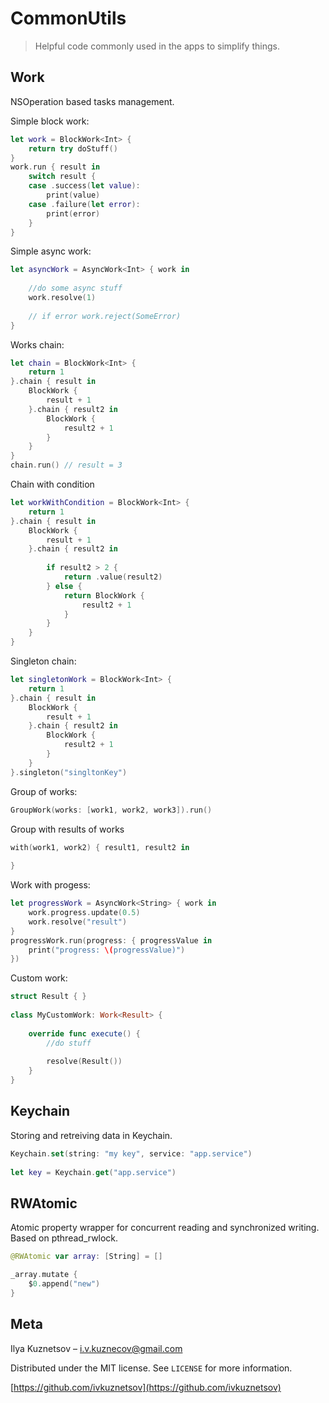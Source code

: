# CommonUtils
> Helpful code commonly used in the apps to simplify things.

## Work

NSOperation based tasks management.

Simple block work:

```swift
let work = BlockWork<Int> {
    return try doStuff()
}
work.run { result in
    switch result {
    case .success(let value):
        print(value)
    case .failure(let error):
        print(error)
    }
}
```

Simple async work:

```swift
let asyncWork = AsyncWork<Int> { work in
    
    //do some async stuff
    work.resolve(1)
    
    // if error work.reject(SomeError)
}
```

Works chain:

```swift
let chain = BlockWork<Int> {
    return 1
}.chain { result in
    BlockWork {
        result + 1
    }.chain { result2 in
        BlockWork {
            result2 + 1
        }
    }
}
chain.run() // result = 3
```

Chain with condition

```swift
let workWithCondition = BlockWork<Int> {
    return 1
}.chain { result in
    BlockWork {
        result + 1
    }.chain { result2 in
        
        if result2 > 2 {
            return .value(result2)
        } else {
            return BlockWork {
                result2 + 1
            }
        }
    }
}
```

Singleton chain:

```swift
let singletonWork = BlockWork<Int> {
    return 1
}.chain { result in
    BlockWork {
        result + 1
    }.chain { result2 in
        BlockWork {
            result2 + 1
        }
    }
}.singleton("singltonKey")
```

Group of works:

```swift
GroupWork(works: [work1, work2, work3]).run()
```

Group with results of works
```swift
with(work1, work2) { result1, result2 in
    
}
```

Work with progess:

```swift
let progressWork = AsyncWork<String> { work in
    work.progress.update(0.5)
    work.resolve("result")
}
progressWork.run(progress: { progressValue in
    print("progress: \(progressValue)")
})
```

Custom work:
    
```swift
struct Result { }
    
class MyCustomWork: Work<Result> {
        
    override func execute() {
        //do stuff
        
        resolve(Result())
    }
}
```

## Keychain

Storing and retreiving data in Keychain.

```swift
Keychain.set(string: "my key", service: "app.service")
        
let key = Keychain.get("app.service")
```

## RWAtomic

Atomic property wrapper for concurrent reading and synchronized writing. Based on pthread_rwlock.

```swift
@RWAtomic var array: [String] = []

_array.mutate {
    $0.append("new")
}
```

## Meta

Ilya Kuznetsov – i.v.kuznecov@gmail.com

Distributed under the MIT license. See ``LICENSE`` for more information.

[https://github.com/ivkuznetsov](https://github.com/ivkuznetsov)
